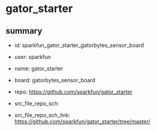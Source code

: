 # gator_starter
 
## summary 
* id: sparkfun_gator_starter_gatorbytes_sensor_board
* user: sparkfun
* name: gator_starter
* board: gatorbytes_sensor_board
* repo: https://github.com/sparkfun/gator_starter



* src_file_repo_sch: 
* src_file_repo_sch_link: https://github.com/sparkfun/gator_starter/tree/master/






